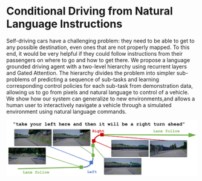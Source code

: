# Conditional Driving from Natural Language Instructions
Self-driving cars have a challenging problem: they need to be able to get to any possible destination, even ones that are not properly mapped. To this end, it would be very helpful if they could follow instructions from their passengers on where to go and how to get there. We propose a language grounded driving agent with a two-level hierarchy using recurrent layers and Gated Attention. The hierarchy divides the problem into simpler sub-problems of predicting a sequence of sub-tasks and learning corresponding control policies for each sub-task from demonstration data, allowing us to go from pixels and natural language to control of a vehicle. We show how our system can generalize to new environments,and allows a human user to interactively navigate a vehicle through a simulated environment using natural language commands.

![Cover image](./cover.png)
